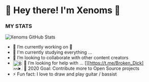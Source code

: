 # 🔔 Hey there! I'm Xenoms 👋

### MY STATS ###
![Xenoms GitHub Stats](https://github-readme-stats.vercel.app/api?username=Xenoms&show_icons=true&hide_border=true)
- 🔭 I’m currently working on 🍃
- 🌱 I'm currently studying everything ...
- 👯 I’m looking to collaborate with other content creators
- 🤔 I’m looking for help with ...
[<img align="left" alt="Broken_Dick | telegram" width="31px" src="https://cdn.jsdelivr.net/npm/simple-icons@v3/icons/telegram.svg" />][https://t.me/Broken_Dick]
- 🎲 2020 Goal: Contribute more to Open Source projects
- ⚡ Fun fact: I love to draw and play guitar / bassist
